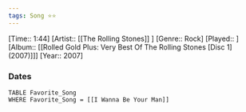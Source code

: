 ```yaml
---
tags: Song ⭐⭐ 
---
```

[Time:: 1:44]
[Artist:: [[The Rolling Stones]] ]
[Genre:: Rock]
[Played:: ]
[Album:: [[Rolled Gold Plus: Very Best Of The Rolling Stones [Disc 1] (2007)]]]
[Year:: 2007]
### Dates
````dataview
TABLE Favorite_Song
WHERE Favorite_Song = [[I Wanna Be Your Man]]
````
